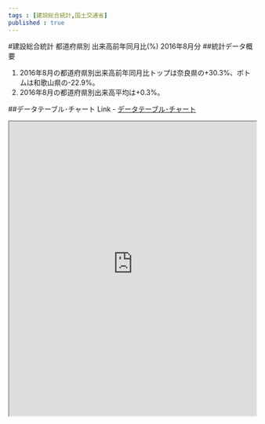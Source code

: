 ```yaml
--- 
tags : [建設総合統計,国土交通省] 
published : true
---
```

#建設総合統計 都道府県別 出来高前年同月比(%) 2016年8月分
##統計データ概要
1. 2016年8月の都道府県別出来高前年同月比トップは奈良県の+30.3%、ボトムは和歌山県の-22.9%。
1. 2016年8月の都道府県別出来高平均は+0.3%。


	
##データテーブル･チャート
Link - [データテーブル･チャート](http://knowledgevault.saecanet.com/charts/am-consulting.co.jp-20161017153527.html)
<iframe src="http://knowledgevault.saecanet.com/charts/am-consulting.co.jp-20161017153527.html" width="100%" height="600px"></iframe>